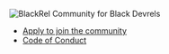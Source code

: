 ![BlackRel Community for Black Devrels](https://user-images.githubusercontent.com/77285384/210414273-f6775b31-6cfb-481a-84f4-96fbe9a46098.png)

- [Apply to join the community](https://forms.gle/XMzsPqzV4c2L6FCCA)
- [Code of Conduct](https://github.com/BlackRel/.github/blob/main/profile/code_of_conduct.md)
